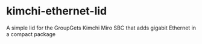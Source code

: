 # kimchi-ethernet-lid
A simple lid for the GroupGets Kimchi Miro SBC that adds gigabit Ethernet in a compact package
